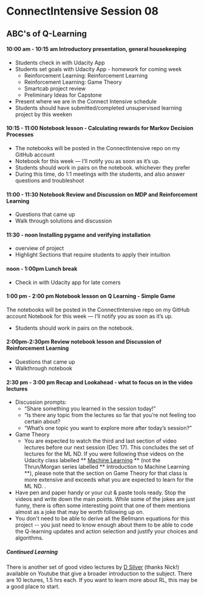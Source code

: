 
# ConnectIntensive Session 08

## ABC's of Q-Learning

#### 10:00 am - 10:15 am Introductory presentation, general housekeeping
 - Students check in with Udacity App
 - Students set goals with Udacity App - homework for coming week
     - Reinforcement Learning: Reinforcement Learning
     - Reinforcement Learning: Game Theory
     - Smartcab project review
     - Preliminary Ideas for Capstone 
 - Present where we are in the Connect Intensive schedule
 - Students should have submitted/completed unsupervised learning project by this weeken

 
#### 10:15 - 11:00 Notebook lesson -  Calculating rewards for Markov Decision Processes
- The notebooks will be posted in the ConnectIntensive repo on my GitHub account
- Notebook for this week — I’ll notify you as soon as it’s up.
- Students should work in pairs on the notebook. whichever they prefer
- During this time, do 1:1 meetings with the students, and also answer questions and troubleshoot


#### 11:00 - 11:30 Notebook Review and Discussion on MDP and Reinforcement Learning
- Questions that came up 
- Walk through solutions and discussion

#### 11:30 - noon Installing pygame and verifying installation
 - overview of project
 - Highlight Sections that require students to apply their intuition


#### noon - 1:00pm Lunch break
- Check in with Udacity app for late comers


#### 1:00 pm - 2:00 pm Notebook lesson on Q Learning - Simple Game
The notebooks will be posted in the ConnectIntensive repo on my GitHub account
Notebook for this week — I’ll notify you as soon as it’s up.
- Students should work in pairs on the notebook. 


#### 2:00pm-2:30pm Review notebook lesson and Discussion of Reinforcement Learning
 - Questions that came up
 - Walkthrough notebook


#### 2:30 pm - 3:00 pm Recap and Lookahead - what to focus on in the video lectures
 - Discussion prompts:
    - “Share something you learned in the session today!”
    - “Is there any topic from the lectures so far that you’re not feeling too certain about?
    - “What’s one topic you want to explore more after today’s session?”
 - Game Theory
     - You are expected to watch the third and last section of video lectures before our next session (Dec 17). This concludes the set of lectures for the ML ND. If you were following thse videos on the Udacity class labelled ** [Machine Learning](https://classroom.udacity.com/courses/ud262/) ** (not the Thrun/Morgan series labelled ** Introduction to Machine Learning **), please note that the section on Game Theory for that class is more extensive and exceeds what you are expected to learn for the ML ND.
     .
- Have pen and paper handy or your cut & paste tools ready. Stop the videos and write down the main points. While some of the jokes are just funny, there is often some interesting point that one of them mentions almost as a joke that may be worth following up on. 
- You don't need to be able to derive all the Bellmann equations for this project -- you just need to know enough about them to be able to code the Q-learning updates and action selection and justify your choices and algorithms.

##### Continued Learning

There is another set of good video lectures by [D Silver](https://www.youtube.com/watch?v=2pWv7GOvuf0&index=1&list=PLMZdRRhAoLnKFxZlmFoFp0uHVvN2PSE9T) (thanks Nick!) available on Youtube that give a broader introduction to the subject. There are 10 lectures, 1.5 hrs each. If you want to learn more about RL, this may be a good place to start. 


```python

```
